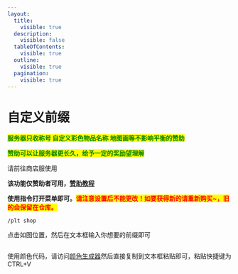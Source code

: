 ```yaml
---
layout:
  title:
    visible: true
  description:
    visible: false
  tableOfContents:
    visible: true
  outline:
    visible: true
  pagination:
    visible: true
---
```


# 自定义前缀

<mark style="color:green;">**服务器只收称号 自定义彩色物品名称 地图画等不影响平衡的赞助**</mark>

<mark style="color:green;">**赞助可以让服务器更长久，给予一定的奖励望理解**</mark>

请前往商店服使用

**该功能仅赞助者可用，**[**赞助教程**](zan-zhu.md)

**使用指令打开菜单即可。**<mark style="color:red;">**请注意设置后不能更改！如要获得新的请重新购买\~，旧的会保留在仓库。**</mark>

```
/plt shop
```

点击如图位置，然后在文本框输入你想要的前缀即可

<figure><img src="https://s2.loli.net/2023/12/26/zQ52Lkf1lwFbWEK.png" alt=""><figcaption></figcaption></figure>

使用颜色代码，请访问[颜色生成器](https://mcg.tuanzi.ink/)然后直接复制到文本框粘贴即可，粘贴快捷键为CTRL+V

<figure><img src="https://s2.loli.net/2023/12/26/D9Uv71IWkGE64cK.png" alt=""><figcaption></figcaption></figure>
